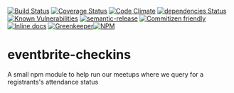 
[![Build Status](https://travis-ci.org/indcoder/eventbrite-checkins.svg?branch=master)](https://travis-ci.org/indcoder/eventbrite-checkins) [![Coverage Status](https://coveralls.io/repos/github/indcoder/eventbrite-checkins/badge.svg?branch=master)](https://coveralls.io/github/indcoder/eventbrite-checkins?branch=master) [![Code Climate](https://codeclimate.com/github/indcoder/eventbrite-checkins/badges/gpa.svg)](https://codeclimate.com/github/indcoder/eventbrite-checkins)
[![dependencies Status](https://david-dm.org/indcoder/eventbrite-checkins/status.svg)](https://david-dm.org/indcoder/eventbrite-checkins) [![Known Vulnerabilities](https://snyk.io/test/github/indcoder/eventbrite-checkins/badge.svg)](https://snyk.io/test/github/indcoder/eventbrite-checkins)
 [![semantic-release](https://img.shields.io/badge/%20%20%F0%9F%93%A6%F0%9F%9A%80-semantic--release-e10079.svg)](https://github.com/semantic-release/semantic-release) [![Commitizen friendly](https://img.shields.io/badge/commitizen-friendly-brightgreen.svg)](http://commitizen.github.io/cz-cli/) [![Inline docs](http://inch-ci.org/github/indcoder/eventbrite-checkins.svg?branch=master)](http://inch-ci.org/github/indcoder/eventbrite-checkins)
[![Greenkeeper](https://badges.greenkeeper.io/indcoder/eventbrite-checkins.svg)](https://greenkeeper.io/)[![NPM](https://nodei.co/npm/eb-checkin-module.png)](https://nodei.co/npm/eb-checkin-module/)



# eventbrite-checkins

A small npm module to help run our meetups where we query for a registrants's attendance status
